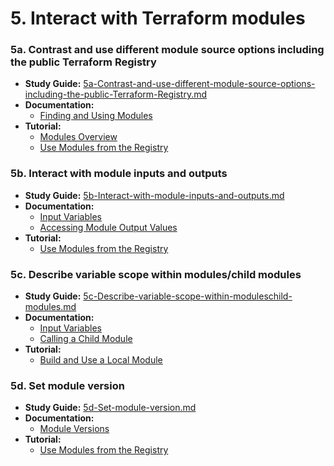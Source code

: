# 5. Interact with Terraform modules

### 5a. Contrast and use different module source options including the public Terraform Registry

*   **Study Guide:**             [5a-Contrast-and-use-different-module-source-options-including-the-public-Terraform-Registry.md](./5a-Contrast-and-use-different-module-source-options-including-the-public-Terraform-Registry.md)
*   **Documentation:**
    *   [Finding and Using Modules](https://developer.hashicorp.com/terraform/registry/modules/use)
*   **Tutorial:**
    *   [Modules Overview](https://developer.hashicorp.com/terraform/tutorials/modules/module)
    *   [Use Modules from the Registry](https://developer.hashicorp.com/terraform/tutorials/modules/module-use)

### 5b. Interact with module inputs and outputs

*   **Study Guide:** [5b-Interact-with-module-inputs-and-outputs.md](./5b-Interact-with-module-inputs-and-outputs.md)
*   **Documentation:**
    *   [Input Variables](https://developer.hashicorp.com/terraform/language/values/variables)
    *   [Accessing Module Output Values](https://developer.hashicorp.com/terraform/language/v1.1.x/modules/syntax#accessing-module-output-values)
*   **Tutorial:**
    *   [Use Modules from the Registry](https://developer.hashicorp.com/terraform/tutorials/modules/module-use)

### 5c. Describe variable scope within modules/child modules

*   **Study Guide:** [5c-Describe-variable-scope-within-moduleschild-modules.md](./5c-Describe-variable-scope-within-moduleschild-modules.md)
*   **Documentation:**
    *   [Input Variables](https://developer.hashicorp.com/terraform/language/v1.1.x/values/variables)
    *   [Calling a Child Module](https://developer.hashicorp.com/terraform/language/v1.1.x/modules/syntax)
*   **Tutorial:**
    *   [Build and Use a Local Module](https://developer.hashicorp.com/terraform/tutorials/modules/module-create)

### 5d. Set module version

*   **Study Guide:** [5d-Set-module-version.md](./5d-Set-module-version.md)
*   **Documentation:**
    *   [Module Versions](https://developer.hashicorp.com/terraform/language/v1.1.x/modules/syntax#version)
*   **Tutorial:**
    *   [Use Modules from the Registry](https://developer.hashicorp.com/terraform/tutorials/modules/module-use)
